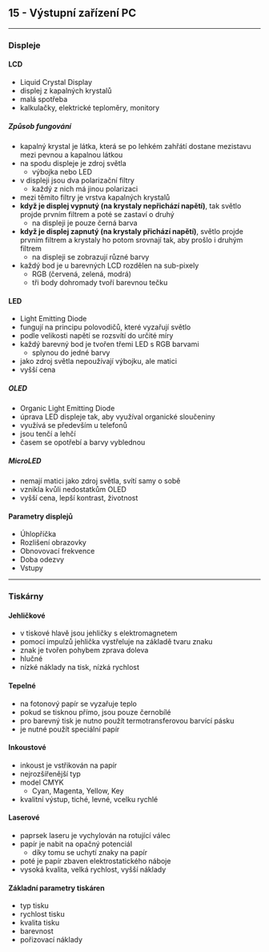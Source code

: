 ## 15 - Výstupní zařízení PC
----

### Displeje
#### LCD
- Liquid Crystal Display
- displej z kapalných krystalů
- malá spotřeba
- kalkulačky, elektrické teploměry, monitory

##### Způsob fungování
- kapalný krystal je látka, která se po lehkém zahřátí dostane mezistavu mezi pevnou a kapalnou látkou
- na spodu displeje je zdroj světla
  - výbojka nebo LED
- v displeji jsou dva polarizační filtry
  - každý z nich má jinou polarizaci
- mezi těmito filtry je vrstva kapalných krystalů
- **když je displej vypnutý (na krystaly nepřichází napětí)**, tak světlo projde prvním filtrem a poté se zastaví o druhý
  - na displeji je pouze černá barva
- **když je displej zapnutý (na krystaly přichází napětí)**, světlo projde prvním filtrem a krystaly ho potom srovnají tak, aby prošlo i druhým filtrem
  - na displeji se zobrazují různé barvy
- každý bod je u barevných LCD rozdělen na sub-pixely
  - RGB (červená, zelená, modrá)
  - tři body dohromady tvoří barevnou tečku

#### LED
- Light Emitting Diode
- fungují na principu polovodičů, které vyzařují světlo
- podle velikosti napětí se rozsvítí do určité míry
- každý barevný bod je tvořen třemi LED s RGB barvami
  - splynou do jedné barvy
- jako zdroj světla nepoužívají výbojku, ale matici
- vyšší cena

##### OLED
- Organic Light Emitting Diode
- úprava LED displeje tak, aby využíval organické sloučeniny
- využívá se především u telefonů
- jsou tenčí a lehčí
- časem se opotřebí a barvy vyblednou

##### MicroLED
- nemají matici jako zdroj světla, svítí samy o sobě
- vznikla kvůli nedostatkům OLED
- vyšší cena, lepší kontrast, životnost

#### Parametry displejů
- Úhlopříčka
- Rozlišení obrazovky
- Obnovovací frekvence
- Doba odezvy
- Vstupy

---

### Tiskárny

#### Jehličkové
- v tiskové hlavě jsou jehličky s elektromagnetem
- pomocí impulzů jehlička vystřeluje na základě tvaru znaku
- znak je tvořen pohybem zprava doleva
- hlučné
- nízké náklady na tisk, nízká rychlost

#### Tepelné
- na fotonový papír se vyzařuje teplo
- pokud se tisknou přímo, jsou pouze černobílé
- pro barevný tisk je nutno použít termotransferovou barvící pásku
- je nutné použít speciální papír

#### Inkoustové
- inkoust je vstřikován na papír
- nejrozšířenější typ
- model CMYK
  - Cyan, Magenta, Yellow, Key
- kvalitní výstup, tiché, levné, vcelku rychlé

#### Laserové
- paprsek laseru je vychylován na rotující válec
- papír je nabit na opačný potenciál
  - díky tomu se uchytí znaky na papír
- poté je papír zbaven elektrostatického náboje
- vysoká kvalita, velká rychlost, vyšší náklady

#### Základní parametry tiskáren
- typ tisku
- rychlost tisku
- kvalita tisku
- barevnost
- pořizovací náklady
